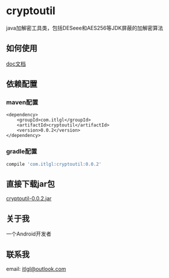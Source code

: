 # cryptoutil

java加解密工具类，包括DESeee和AES256等JDK屏蔽的加解密算法

## 如何使用

[doc文档](http://itlgl.com/cryptoutil/apidocs/)

## 依赖配置

### maven配置

```maven
<dependency>
    <groupId>com.itlgl</groupId>
    <artifactId>cryptoutil</artifactId>
    <version>0.0.2</version>
</dependency>
```

### gradle配置

```gradle
compile 'com.itlgl:cryptoutil:0.0.2'
```

## 直接下载jar包

[cryptoutil-0.0.2.jar](http://search.maven.org/remotecontent?filepath=com/itlgl/byteutil/0.0.5/byteutil-0.0.5.jar)


## 关于我

一个Android开发者

## 联系我

email: itlgl@outlook.com

